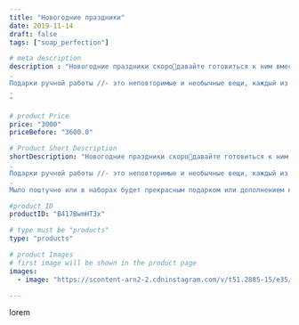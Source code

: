 ```yaml
---
title: "Новогодние праздники"
date: 2019-11-14
draft: false
tags: ["soap_perfection"]

# meta description
description : "Новогодние праздники скоро🥳давайте готовиться к ним вместе💜
.
Подарки ручной работы //- это неповторимые и необычные вещи, каждый из них по своему прекрасен!
.
"

# product Price
price: "3000"
priceBefore: "3600.0"

# Product Short Description
shortDescription: "Новогодние праздники скоро🥳давайте готовиться к ним вместе💜
.
Подарки ручной работы //- это неповторимые и необычные вещи, каждый из них по своему прекрасен!
.
Мыло поштучно или в наборах будет прекрасным подарком или дополнением к нему.🤗"

#product ID
productID: "B417BwmHT3x"

# type must be "products"
type: "products"

# product Images
# first image will be shown in the product page
images:
  - image: "https://scontent-arn2-2.cdninstagram.com/v/t51.2885-15/e35/72301768_687830395041581_177562031657228237_n.jpg?se=7&tp=1&_nc_ht=scontent-arn2-2.cdninstagram.com&_nc_cat=105&_nc_ohc=-wuNN6VbCbAAX-o4mbx&ccb=7-4&oh=aead1e866d96d20ae95d7af33da650fd&oe=6082622A&ig_cache_key=MjE3NjkwNTYwMDU0NjE5Mjg4MQ%3D%3D.2-ccb7-4"

---
```

lorem
